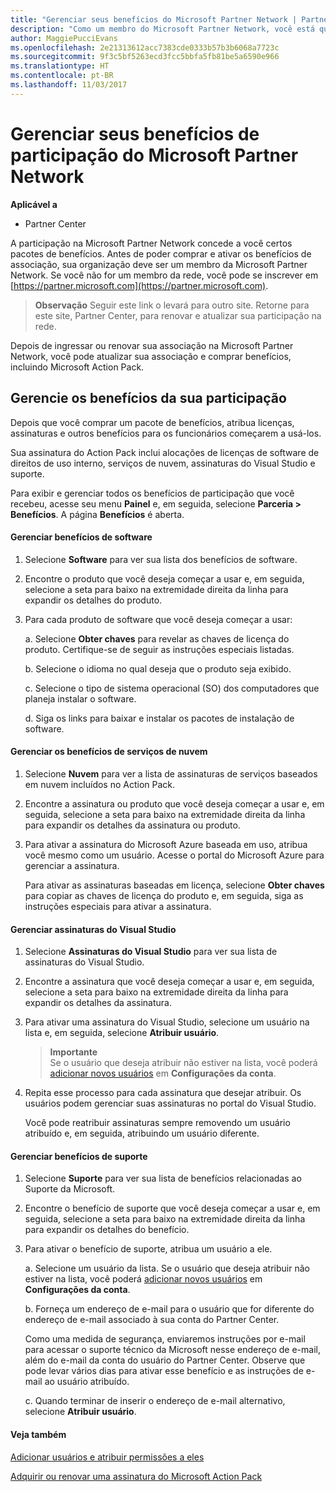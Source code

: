 ```yaml
---
title: "Gerenciar seus benefícios do Microsoft Partner Network | Partner Center"
description: "Como um membro do Microsoft Partner Network, você está qualificado a certos benefícios de associação. Explicar como ativar e gerenciar seus benefícios de associação no Partner Center."
author: MaggiePucciEvans
ms.openlocfilehash: 2e21313612acc7383cde0333b57b3b6068a7723c
ms.sourcegitcommit: 9f3c5bf5263ecd3fcc5bbfa5fb81be5a6590e966
ms.translationtype: HT
ms.contentlocale: pt-BR
ms.lasthandoff: 11/03/2017
---
```

# <a name="manage-your-microsoft-partner-network-membership-benefits"></a>Gerenciar seus benefícios de participação do Microsoft Partner Network

**Aplicável a**

-  Partner Center

A participação na Microsoft Partner Network concede a você certos pacotes de benefícios. Antes de poder comprar e ativar os benefícios de associação, sua organização deve ser um membro da Microsoft Partner Network. Se você não for um membro da rede, você pode se inscrever em [https://partner.microsoft.com](https://partner.microsoft.com).

>**Observação** Seguir este link o levará para outro site. Retorne para este site, Partner Center, para renovar e atualizar sua participação na rede.

Depois de ingressar ou renovar sua associação na Microsoft Partner Network, você pode atualizar sua associação e comprar benefícios, incluindo Microsoft Action Pack.


## <a name="manage-your-membership-benefits"></a>Gerencie os benefícios da sua participação

Depois que você comprar um pacote de benefícios, atribua licenças, assinaturas e outros benefícios para os funcionários começarem a usá-los. 

Sua assinatura do Action Pack inclui alocações de licenças de software de direitos de uso interno, serviços de nuvem, assinaturas do Visual Studio e suporte. 

Para exibir e gerenciar todos os benefícios de participação que você recebeu, acesse seu menu **Painel** e, em seguida, selecione **Parceria > Benefícios**. A página **Benefícios** é aberta. 

#### <a name="manage-software-benefits"></a>Gerenciar benefícios de software

1.  Selecione **Software** para ver sua lista dos benefícios de software. 

2.  Encontre o produto que você deseja começar a usar e, em seguida, selecione a seta para baixo na extremidade direita da linha para expandir os detalhes do produto. 

3. Para cada produto de software que você deseja começar a usar:

    a. Selecione **Obter chaves** para revelar as chaves de licença do produto. Certifique-se de seguir as instruções especiais listadas.

    b. Selecione o idioma no qual deseja que o produto seja exibido.

    c. Selecione o tipo de sistema operacional (SO) dos computadores que planeja instalar o software.

    d. Siga os links para baixar e instalar os pacotes de instalação de software.


#### <a name="manage-cloud-services-benefits"></a>Gerenciar os benefícios de serviços de nuvem

1. Selecione **Nuvem** para ver a lista de assinaturas de serviços baseados em nuvem incluídos no Action Pack.

2. Encontre a assinatura ou produto que você deseja começar a usar e, em seguida, selecione a seta para baixo na extremidade direita da linha para expandir os detalhes da assinatura ou produto. 

3. Para ativar a assinatura do Microsoft Azure baseada em uso, atribua você mesmo como um usuário. Acesse o portal do Microsoft Azure para gerenciar a assinatura.

    Para ativar as assinaturas baseadas em licença, selecione **Obter chaves** para copiar as chaves de licença do produto e, em seguida, siga as instruções especiais para ativar a assinatura.  


#### <a name="manage-visual-studio-subscriptions"></a>Gerenciar assinaturas do Visual Studio

1. Selecione **Assinaturas do Visual Studio** para ver sua lista de assinaturas do Visual Studio. 

2. Encontre a assinatura que você deseja começar a usar e, em seguida, selecione a seta para baixo na extremidade direita da linha para expandir os detalhes da assinatura. 

3. Para ativar uma assinatura do Visual Studio, selecione um usuário na lista e, em seguida, selecione **Atribuir usuário**. 

    >**Importante**<br>
Se o usuário que deseja atribuir não estiver na lista, você poderá [adicionar novos usuários](create-user-accounts-and-set-permissions.md) em **Configurações da conta**.

3. Repita esse processo para cada assinatura que desejar atribuir. Os usuários podem gerenciar suas assinaturas no portal do Visual Studio. 

    Você pode reatribuir assinaturas sempre removendo um usuário atribuído e, em seguida, atribuindo um usuário diferente. 


#### <a name="manage-support-benefits"></a>Gerenciar benefícios de suporte

1. Selecione **Suporte** para ver sua lista de benefícios relacionadas ao Suporte da Microsoft. 

2. Encontre o benefício de suporte que você deseja começar a usar e, em seguida, selecione a seta para baixo na extremidade direita da linha para expandir os detalhes do benefício. 

3. Para ativar o benefício de suporte, atribua um usuário a ele. 
   
    a.  Selecione um usuário da lista. Se o usuário que deseja atribuir não estiver na lista, você poderá [adicionar novos usuários](create-user-accounts-and-set-permissions.md) em **Configurações da conta**.

    b.  Forneça um endereço de e-mail para o usuário que for diferente do endereço de e-mail associado à sua conta do Partner Center. 
    
    Como uma medida de segurança, enviaremos instruções por e-mail para acessar o suporte técnico da Microsoft nesse endereço de e-mail, além do e-mail da conta do usuário do Partner Center. Observe que pode levar vários dias para ativar esse benefício e as instruções de e-mail ao usuário atribuído.    
    
    c.  Quando terminar de inserir o endereço de e-mail alternativo, selecione **Atribuir usuário**. 


#### <a name="see-also"></a>Veja também

[Adicionar usuários e atribuir permissões a eles](create-user-accounts-and-set-permissions.md)

[Adquirir ou renovar uma assinatura do Microsoft Action Pack](mpn-get-action-pack.md)



